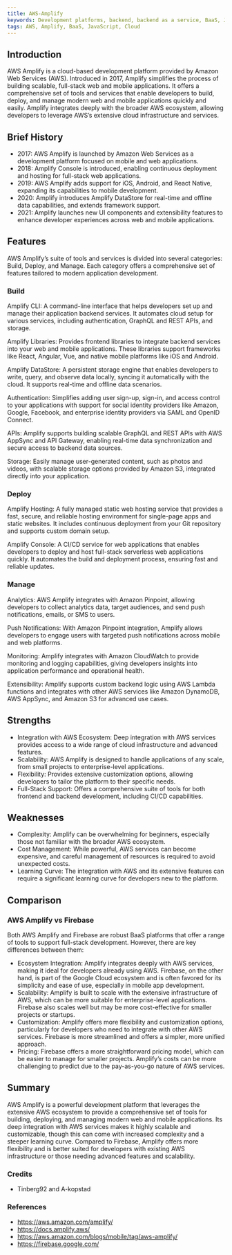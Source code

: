 ```yaml
---
title: AWS-Amplify
keywords: Development platforms, backend, backend as a service, BaaS, JavaScript, AWS
tags: AWS, Amplify, BaaS, JavaScript, Cloud
---
```


## Introduction

AWS Amplify is a cloud-based development platform provided by Amazon Web Services (AWS). Introduced in 2017, Amplify simplifies the process of building scalable, full-stack web and mobile applications. It offers a comprehensive set of tools and services that enable developers to build, deploy, and manage modern web and mobile applications quickly and easily. Amplify integrates deeply with the broader AWS ecosystem, allowing developers to leverage AWS’s extensive cloud infrastructure and services.

## Brief History

- 2017: AWS Amplify is launched by Amazon Web Services as a development platform focused on mobile and web applications.
- 2018: Amplify Console is introduced, enabling continuous deployment and hosting for full-stack web applications.
- 2019: AWS Amplify adds support for iOS, Android, and React Native, expanding its capabilities to mobile development.
- 2020: Amplify introduces Amplify DataStore for real-time and offline data capabilities, and extends framework support.
- 2021: Amplify launches new UI components and extensibility features to enhance developer experiences across web and mobile applications.

## Features

AWS Amplify’s suite of tools and services is divided into several categories: Build, Deploy, and Manage. Each category offers a comprehensive set of features tailored to modern application development.

### Build

Amplify CLI: A command-line interface that helps developers set up and manage their application backend services. It automates cloud setup for various services, including authentication, GraphQL and REST APIs, and storage.

Amplify Libraries: Provides frontend libraries to integrate backend services into your web and mobile applications. These libraries support frameworks like React, Angular, Vue, and native mobile platforms like iOS and Android.

Amplify DataStore: A persistent storage engine that enables developers to write, query, and observe data locally, syncing it automatically with the cloud. It supports real-time and offline data scenarios.

Authentication: Simplifies adding user sign-up, sign-in, and access control to your applications with support for social identity providers like Amazon, Google, Facebook, and enterprise identity providers via SAML and OpenID Connect.

APIs: Amplify supports building scalable GraphQL and REST APIs with AWS AppSync and API Gateway, enabling real-time data synchronization and secure access to backend data sources.

Storage: Easily manage user-generated content, such as photos and videos, with scalable storage options provided by Amazon S3, integrated directly into your application.

### Deploy

Amplify Hosting: A fully managed static web hosting service that provides a fast, secure, and reliable hosting environment for single-page apps and static websites. It includes continuous deployment from your Git repository and supports custom domain setup.

Amplify Console: A CI/CD service for web applications that enables developers to deploy and host full-stack serverless web applications quickly. It automates the build and deployment process, ensuring fast and reliable updates.

### Manage

Analytics: AWS Amplify integrates with Amazon Pinpoint, allowing developers to collect analytics data, target audiences, and send push notifications, emails, or SMS to users.

Push Notifications: With Amazon Pinpoint integration, Amplify allows developers to engage users with targeted push notifications across mobile and web platforms.

Monitoring: Amplify integrates with Amazon CloudWatch to provide monitoring and logging capabilities, giving developers insights into application performance and operational health.

Extensibility: Amplify supports custom backend logic using AWS Lambda functions and integrates with other AWS services like Amazon DynamoDB, AWS AppSync, and Amazon S3 for advanced use cases.

## Strengths

- Integration with AWS Ecosystem: Deep integration with AWS services provides access to a wide range of cloud infrastructure and advanced features.
- Scalability: AWS Amplify is designed to handle applications of any scale, from small projects to enterprise-level applications.
- Flexibility: Provides extensive customization options, allowing developers to tailor the platform to their specific needs.
- Full-Stack Support: Offers a comprehensive suite of tools for both frontend and backend development, including CI/CD capabilities.

## Weaknesses

- Complexity: Amplify can be overwhelming for beginners, especially those not familiar with the broader AWS ecosystem.
- Cost Management: While powerful, AWS services can become expensive, and careful management of resources is required to avoid unexpected costs.
- Learning Curve: The integration with AWS and its extensive features can require a significant learning curve for developers new to the platform.

## Comparison 

### AWS Amplify vs Firebase

Both AWS Amplify and Firebase are robust BaaS platforms that offer a range of tools to support full-stack development. However, there are key differences between them:
- Ecosystem Integration: Amplify integrates deeply with AWS services, making it ideal for developers already using AWS. Firebase, on the other hand, is part of the Google Cloud ecosystem and is often favored for its simplicity and ease of use, especially in mobile app development.
- Scalability: Amplify is built to scale with the extensive infrastructure of AWS, which can be more suitable for enterprise-level applications. Firebase also scales well but may be more cost-effective for smaller projects or startups.
- Customization: Amplify offers more flexibility and customization options, particularly for developers who need to integrate with other AWS services. Firebase is more streamlined and offers a simpler, more unified approach.
- Pricing: Firebase offers a more straightforward pricing model, which can be easier to manage for smaller projects. Amplify’s costs can be more challenging to predict due to the pay-as-you-go nature of AWS services.

## Summary

AWS Amplify is a powerful development platform that leverages the extensive AWS ecosystem to provide a comprehensive set of tools for building, deploying, and managing modern web and mobile applications. Its deep integration with AWS services makes it highly scalable and customizable, though this can come with increased complexity and a steeper learning curve. Compared to Firebase, Amplify offers more flexibility and is better suited for developers with existing AWS infrastructure or those needing advanced features and scalability.



### Credits

- Tinberg92 and A-kopstad

### References

- https://aws.amazon.com/amplify/
- https://docs.amplify.aws/
- https://aws.amazon.com/blogs/mobile/tag/aws-amplify/
- https://firebase.google.com/

